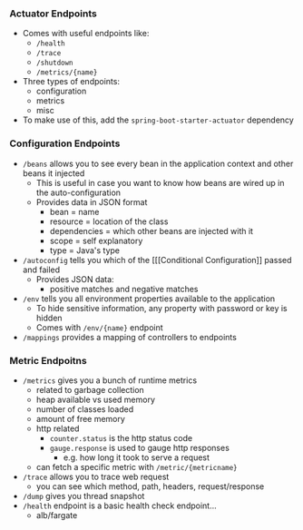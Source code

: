 ### Actuator Endpoints
- Comes with useful endpoints like:
	- `/health`
	- `/trace`
	- `/shutdown`
	- `/metrics/{name}`
- Three types of endpoints:
	- configuration
	- metrics
	- misc
- To make use of this, add the `spring-boot-starter-actuator` dependency
### Configuration Endpoints
* `/beans` allows you to see every bean in the application context and other beans it injected
	* This is useful in case you want to know how beans are wired up in the auto-configuration
	* Provides data in JSON format
		* bean = name
		* resource = location of the class
		* dependencies = which other beans are injected with it
		* scope = self explanatory
		* type = Java's type
* `/autoconfig` tells you which of the [[[Conditional Configuration]] passed and failed
	* Provides JSON data:
		* positive matches and negative matches
* `/env` tells you all environment properties available to the application
	* To hide sensitive information, any property with password or key is hidden
	* Comes with `/env/{name}` endpoint
* `/mappings` provides a mapping of controllers to endpoints
### Metric Endpoitns
* `/metrics` gives you a bunch of runtime metrics
	* related to garbage collection
	* heap available vs used memory
	* number of classes loaded
	* amount of free memory
	* http related
		* `counter.status` is the http status code
		* `gauge.response` is used to gauge http responses
			* e.g. how long it took to serve a request
	* can fetch a specific metric with `/metric/{metricname}`
* `/trace` allows you to trace web request
	* you can see which method, path, headers, request/response
* `/dump` gives you thread snapshot
* `/health` endpoint is a basic health check endpoint...
	* alb/fargate